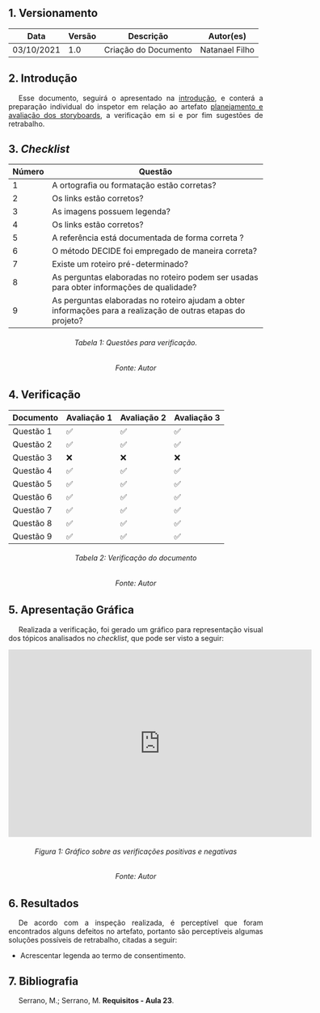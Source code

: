 ## 1. Versionamento
|Data|Versão|Descrição|Autor(es)
|--|--|--|--|
|03/10/2021|1.0|Criação do Documento|Natanael Filho|

## 2. Introdução
<p style="text-align: justify; text-indent: 20px"> Esse documento, seguirá o apresentado na <a href=../introducao>introdução</a>, e conterá a preparação individual do inspetor em relação ao artefato <a href="../../nivel1/planejamentoAvaliacaoStoryboard" >planejamento e avaliação dos storyboards</a>, a verificação em si e por fim sugestões de retrabalho.</p>

## 3. <i>Checklist</i>

<center>

| Número | Questão |
|---|---|
| 1 | A ortografia ou formatação estão corretas? |
| 2 | Os links estão corretos? |
| 3 | As imagens possuem legenda? |
| 4 | Os links estão corretos? |
| 5 | A referência está documentada de forma correta ? |
| 6 | O método DECIDE foi empregado de maneira correta? |
| 7 | Existe um roteiro pré-determinado? |
| 8 | As perguntas elaboradas no roteiro podem ser usadas para obter informações de qualidade? |
| 9 | As perguntas elaboradas no roteiro ajudam a obter informações para a realização de outras etapas do projeto? |

</center>

<h6 align="center">Tabela 1: Questões para verificação.</h6>
<h6 align="center">Fonte: Autor</h6>

## 4. Verificação

<center>

| Documento | Avaliação 1 | Avaliação 2 | Avaliação 3 |
|---|---|---|---|
| Questão 1 | ✅ | ✅ | ✅ |
| Questão 2 | ✅ | ✅ | ✅ |
| Questão 3 | ❌ | ❌ | ❌ |
| Questão 4 | ✅ | ✅ | ✅ |
| Questão 5 | ✅ | ✅ | ✅ |
| Questão 6 | ✅ | ✅ | ✅ |
| Questão 7 | ✅ | ✅ | ✅ |
| Questão 8 | ✅ | ✅ | ✅ |
| Questão 9 | ✅ | ✅ | ✅ |

</center>

<h6 align="center">Tabela 2: Verificação do documento</h6>
<h6 align="center">Fonte: Autor</h6>

## 5. Apresentação Gráfica
<p style="text-align: justify; text-indent: 20px"> Realizada a verificação, foi gerado um gráfico para representação visual dos tópicos analisados no <i>checklist</i>, que pode ser visto a seguir:</p>
<center>
<iframe width="600" height="371" seamless frameborder="0" scrolling="no" src="https://docs.google.com/spreadsheets/d/e/2PACX-1vRtNszcbO41oGCV9pO9IyqSPR4YVXI3taHdkrXEbTQ2YNeAUQ97XLm_LexRWBTBGiAaSWQNwf2260ES/pubchart?oid=38451920&amp;format=interactive"></iframe>
</center>
<h6 align="center">Figura 1: Gráfico sobre as verificações positivas e negativas</h6>
<h6 align="center">Fonte: Autor</h6>

## 6. Resultados
<p style="text-align: justify; text-indent: 20px"> De acordo com a inspeção realizada, é perceptível que foram encontrados alguns defeitos no artefato, portanto são perceptíveis algumas soluções possíveis de retrabalho, citadas a seguir:</p>

- Acrescentar legenda ao termo de consentimento.

## 7. Bibliografia
<p style="text-align: justify; text-indent: 20px">Serrano, M.; Serrano, M. <b>Requisitos - Aula 23</b>.</p>
